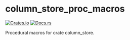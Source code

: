 # column_store_proc_macros

[![Crates.io](https://img.shields.io/crates/v/column_store_proc_macros.svg)](https://crates.io/crates/column_store_proc_macros) [![Docs.rs](https://docs.rs/column_store_proc_macros/badge.svg)](https://docs.rs/column_store_proc_macros/)

Procedural macros for crate column_store.
